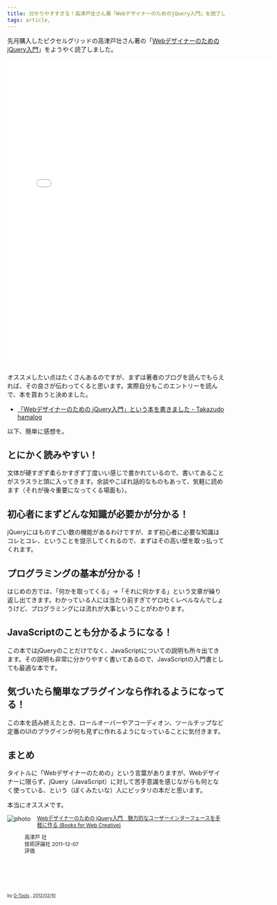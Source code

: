 ```yaml
---
title: 分かりやすすぎる！高津戸壮さん著「WebデザイナーのためのjQuery入門」を読了しました
tags: article,
---
```

先月購入したピクセルグリッドの高津戸壮さん著の「<a href="http://www.amazon.co.jp/gp/product/4774148563/ref=as_li_ss_tl?ie=UTF8&tag=konitter-22&linkCode=as2&camp=247&creative=7399&creativeASIN=4774148563">WebデザイナーのためのjQuery入門</a>」をようやく読了しました。

<!--more-->

<iframe src="//instagram.com/p/egipq/embed/" width="612" height="710" frameborder="0" scrolling="no" allowtransparency="true"></iframe>

オススメしたい点はたくさんあるのですが、まずは著者のブログを読んでもらえれば、その良さが伝わってくると思います。実際自分もこのエントリーを読んで、本を買おうと決めました。

<ul>
<li><a href="http://hamalog.tumblr.com/post/13682600794/web-jquery">「Webデザイナーのための jQuery入門」という本を書きました - Takazudo hamalog</a></li>
</ul>

以下、簡単に感想を。

<h2>とにかく読みやすい！</h2>
文体が硬すぎず柔らかすぎず丁度いい感じで書かれているので、書いてあることがスラスラと頭に入ってきます。余談やこぼれ話的なものもあって、気軽に読めます（それが後々重要になってくる場面も）。

<h2>初心者にまずどんな知識が必要かが分かる！</h2>
jQueryにはものすごい数の機能があるわけですが、まず初心者に必要な知識はコレとコレ、ということを提示してくれるので、まずはその高い壁を取っ払ってくれます。

<h2>プログラミングの基本が分かる！</h2>
はじめの方では、「何かを取ってくる」→「それに何かする」という文章が繰り返し出てきます。わかっている人には当たり前すぎてゲロ吐くレベルなんでしょうけど、プログラミングには流れが大事ということがわかります。

<h2>JavaScriptのことも分かるようになる！</h2>
この本ではjQueryのことだけでなく、JavaScriptについての説明も所々出てきます。その説明も非常に分かりやすく書いてあるので、JavaScriptの入門書としても最適な本です。

<h2>気づいたら簡単なプラグインなら作れるようになってる！</h2>
この本を読み終えたとき、ロールオーバーやアコーディオン、ツールチップなど定番のUIのプラグインが何も見ずに作れるようになっていることに気付きます。

<h2>まとめ</h2>
タイトルに「Webデザイナーのための」という言葉がありますが、Webデザイナーに限らず、jQuery（JavaScript）に対して苦手意識を感じながらも何となく使っている、という（ぼくみたいな）人にピッタリの本だと思います。

本当にオススメです。

<div class="hreview">
<a class="item url" href="http://www.amazon.co.jp/Web%E3%83%87%E3%82%B6%E3%82%A4%E3%83%8A%E3%83%BC%E3%81%AE%E3%81%9F%E3%82%81%E3%81%AE-jQuery%E5%85%A5%E9%96%80-%E9%AD%85%E5%8A%9B%E7%9A%84%E3%81%AA%E3%83%A6%E3%83%BC%E3%82%B6%E3%83%BC%E3%82%A4%E3%83%B3%E3%82%BF%E3%83%BC%E3%83%95%E3%82%A7%E3%83%BC%E3%82%B9%E3%82%92%E6%89%8B%E8%BB%BD%E3%81%AB%E4%BD%9C%E3%82%8B-Books-Web-Creative/dp/4774148563%3FSubscriptionId%3D15SMZCTB9V8NGR2TW082%26tag%3Dkonitter-22%26linkCode%3Dxm2%26camp%3D2025%26creative%3D165953%26creativeASIN%3D4774148563"><img src="http://ecx.images-amazon.com/images/I/51OOIybN0vL._SL160_.jpg" alt="photo" class="photo" style="float:left;margin:0 15px 0 0;padding:0;border:none;" /></a>
<dl style="text-align:left;min-height:168px;font-size:12px;line-height:16px;">
<dt class="fn" style="margin-bottom:1em;">
<a class="item url" href="http://www.amazon.co.jp/Web%E3%83%87%E3%82%B6%E3%82%A4%E3%83%8A%E3%83%BC%E3%81%AE%E3%81%9F%E3%82%81%E3%81%AE-jQuery%E5%85%A5%E9%96%80-%E9%AD%85%E5%8A%9B%E7%9A%84%E3%81%AA%E3%83%A6%E3%83%BC%E3%82%B6%E3%83%BC%E3%82%A4%E3%83%B3%E3%82%BF%E3%83%BC%E3%83%95%E3%82%A7%E3%83%BC%E3%82%B9%E3%82%92%E6%89%8B%E8%BB%BD%E3%81%AB%E4%BD%9C%E3%82%8B-Books-Web-Creative/dp/4774148563%3FSubscriptionId%3D15SMZCTB9V8NGR2TW082%26tag%3Dkonitter-22%26linkCode%3Dxm2%26camp%3D2025%26creative%3D165953%26creativeASIN%3D4774148563">Webデザイナーのための jQuery入門　魅力的なユーザーインターフェースを手軽に作る (Books for Web Creative)</a><img src="http://www.assoc-amazon.jp/e/ir?t=konitter-22&l=ur2&o=9" width="1" height="1" style="border: none;" alt="" />
</dt>
<dd>高津戸 壮 </dd>
<dd>技術評論社 2011-12-07</dd>
<dd>評価 <abbr class="rating" title="5"><img src="http://g-images.amazon.com/images/G/01/detail/stars-5-0.gif" alt="" style="padding:0;border:none;background:none;" /></abbr>
</dd>
</dl>
<p class="gtools" style="font-size:10px;">by <a href="http://www.goodpic.com/mt/aws/index.html" >G-Tools</a> ,  <abbr class="dtreviewed" title="2012/02/10">2012/02/10</abbr></p>
</div>